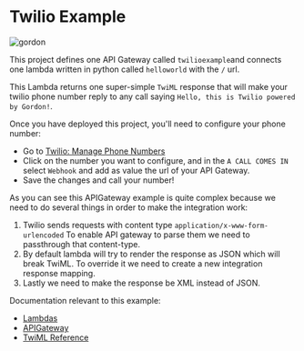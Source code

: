 Twilio Example
===========================

![gordon](http://gordon.readthedocs.io/en/latest/_static/examples/twilio.svg)

This project defines one API Gateway called ``twilioexample``and connects one
lambda written in python called ``helloworld`` with the ``/`` url.

This Lambda returns one super-simple ``TwiML`` response that will make your twilio phone
number reply to any call saying ``Hello, this is Twilio powered by Gordon!``.

Once you have deployed this project, you'll need to configure your phone number:
* Go to [Twilio: Manage Phone Numbers](https://www.twilio.com/console/phone-numbers/)
* Click on the number you want to configure, and in the ``A CALL COMES IN`` select ``Webhook`` and add as value the url of your API Gateway.
* Save the changes and call your number!

As you can see this APIGateway example is quite complex because we need to do several things
in order to make the integration work:

1. Twilio sends requests with content type ``application/x-www-form-urlencoded`` To enable API gateway to parse them we need to passthrough that content-type.
2. By default lambda will try to render the response as JSON which will break TwiML. To override it we need to create a new integration response mapping.
3. Lastly we need to make the response be XML instead of JSON.


Documentation relevant to this example:
 * [Lambdas](http://gordon.readthedocs.io/en/latest/lambdas.html)
 * [APIGateway](http://gordon.readthedocs.io/en/latest/eventsources/apigateway.html)
 * [TwiML Reference](https://www.twilio.com/docs/api/twiml)
